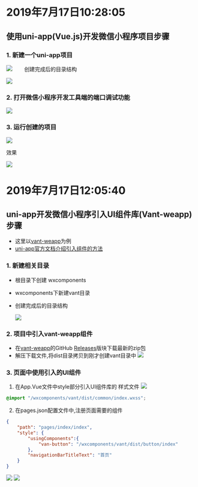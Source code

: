 # 2019年7月17日10:28:05
## 使用uni-app(Vue.js)开发微信小程序项目步骤
### 1. 新建一个uni-app项目
![](https://img2018.cnblogs.com/blog/1504886/201907/1504886-20190717103250964-1479214097.png)
&emsp;&emsp;创建完成后的目录结构

![](https://img2018.cnblogs.com/blog/1504886/201907/1504886-20190717103438934-477167231.png)

### 2. 打开微信小程序开发工具端的端口调试功能
![](https://img2018.cnblogs.com/blog/1504886/201907/1504886-20190717103849952-1039484449.png)

### 3. 运行创建的项目
![](https://img2018.cnblogs.com/blog/1504886/201907/1504886-20190717104216135-207374648.png)

效果

![](https://img2018.cnblogs.com/blog/1504886/201907/1504886-20190717105034314-1730314956.png)


# 2019年7月17日12:05:40
## uni-app开发微信小程序引入UI组件库(Vant-weapp)步骤
* 这里以[vant-weapp](https://youzan.github.io/vant-weapp/#/intro)为例
* [uni-app官方文档介绍引入组件的方法](https://uniapp.dcloud.io/frame?id=%E5%B0%8F%E7%A8%8B%E5%BA%8F%E7%BB%84%E4%BB%B6%E6%94%AF%E6%8C%81)

### 1. 新建相关目录
* 根目录下创建 wxcomponents
* wxcomponents下新建vant目录
* 创建完成后的目录结构

    ![](https://img2018.cnblogs.com/blog/1504886/201907/1504886-20190717112313927-1129440985.png)

### 2. 项目中引入vant-weapp组件
* 在[vant-weapp](https://github.com/youzan/vant-weapp)的GitHub [Releases](https://github.com/youzan/vant-weapp/releases)版块下载最新的zip包
* 解压下载文件,将dist目录拷贝到刚才创建vant目录中
  ![](https://img2018.cnblogs.com/blog/1504886/201907/1504886-20190717112943410-414236268.png)

### 3. 页面中使用引入的UI组件
1. 在App.Vue文件中style部分引入UI组件库的 样式文件
![](https://img2018.cnblogs.com/blog/1504886/201907/1504886-20190717114006607-949170542.png)

```css
@import "/wxcomponents/vant/dist/common/index.wxss";
```

2. 在pages.json配置文件中,注册页面需要的组件
```json
{
	"path": "pages/index/index",
	"style": {
		"usingComponents":{
			"van-button": "/wxcomponents/vant/dist/button/index"
		},
		"navigationBarTitleText": "首页"
	}
}
```
![](https://img2018.cnblogs.com/blog/1504886/201907/1504886-20190717114906931-1394318326.png)
![](https://img2018.cnblogs.com/blog/1504886/201907/1504886-20190717114746903-559812489.png)

